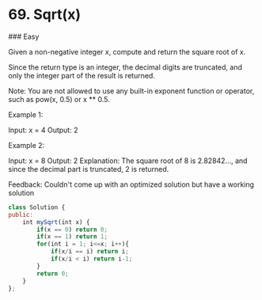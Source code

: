 # 69. Sqrt(x)
### Easy

Given a non-negative integer x, compute and return the square root of x.

Since the return type is an integer, the decimal digits are truncated, and only the integer part of the result is returned.

Note: You are not allowed to use any built-in exponent function or operator, such as pow(x, 0.5) or x ** 0.5.

Example 1:

Input: x = 4
Output: 2

Example 2:

Input: x = 8
Output: 2
Explanation: The square root of 8 is 2.82842..., and since the decimal part is truncated, 2 is returned.

Feedback: Couldn't come up with an optimized solution but have a working solution
```javascript
class Solution {
public:
    int mySqrt(int x) {
        if(x == 0) return 0;
        if(x == 1) return 1;
        for(int i = 1; i<=x; i++){
            if(x/i == i) return i;
            if(x/i < i) return i-1;
        }
        return 0;
    }
};
```